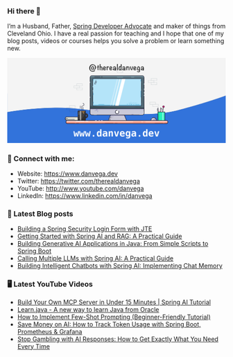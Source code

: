 ### Hi there 👋

I’m a Husband, Father, [Spring Developer Advocate](https://tanzu.vmware.com/developer/advocates/) and maker of things from Cleveland Ohio. I have a real passion for teaching and I hope that one of my blog posts, videos or courses helps you solve a problem or learn something new.

![Profile Header](./github_profile_header.png)

### 🤝 Connect with me:

- Website: https://www.danvega.dev
- Twitter: https://twitter.com/therealdanvega
- YouTube: http://www.youtube.com/danvega
- LinkedIn: https://www.linkedin.com/in/danvega

### 📝 Latest Blog posts

<!-- BLOG-POST-LIST:START -->
- [Building a Spring Security Login Form with JTE](https://www.danvega.dev/blog/spring-boot-oauth-demo)
- [Getting Started with Spring AI and RAG: A Practical Guide](https://www.danvega.dev/blog/getting-started-with-spring-ai-rag)
- [Building Generative AI Applications in Java: From Simple Scripts to Spring Boot](https://www.danvega.dev/blog/ai-java-developers)
- [Calling Multiple LLMs with Spring AI: A Practical Guide](https://www.danvega.dev/blog/spring-ai-multiple-llms)
- [Building Intelligent Chatbots with Spring AI: Implementing Chat Memory](https://www.danvega.dev/blog/spring-ai-chat-memory)<!-- BLOG-POST-LIST:END -->

### 🖥 Latest YouTube Videos

<!-- YOUTUBE:START -->
- [Build Your Own MCP Server in Under 15 Minutes | Spring AI Tutorial](https://www.youtube.com/watch?v=w5YVHG1j3Co)
- [Learn.java - A new way to learn Java from Oracle](https://www.youtube.com/watch?v=FXg26Nr4nic)
- [How to Implement Few-Shot Prompting &lpar;Beginner-Friendly Tutorial&rpar;](https://www.youtube.com/watch?v=QZyYFyx_4RY)
- [Save Money on AI: How to Track Token Usage with Spring Boot, Prometheus &amp; Grafana](https://www.youtube.com/watch?v=pBVKkcBhw6I)
- [Stop Gambling with AI Responses: How to Get Exactly What You Need Every Time](https://www.youtube.com/watch?v=8buYgH3T8XA)
<!-- YOUTUBE:END -->
